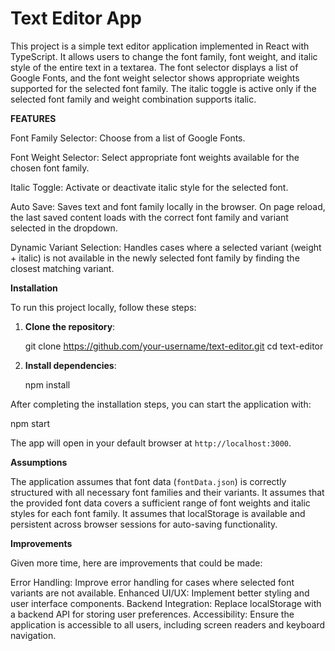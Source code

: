 # Text Editor App

This project is a simple text editor application implemented in React with TypeScript. It allows users to change the font family, font weight, and italic style of the entire text in a textarea. The font selector displays a list of Google Fonts, and the font weight selector shows appropriate weights supported for the selected font family. The italic toggle is active only if the selected font family and weight combination supports italic.

**FEATURES**

Font Family Selector: Choose from a list of Google Fonts.

Font Weight Selector: Select appropriate font weights available for the chosen font family.

Italic Toggle: Activate or deactivate italic style for the selected font.

Auto Save: Saves text and font family locally in the browser. On page reload, the last saved content loads with the correct font family and variant selected in the dropdown.

Dynamic Variant Selection: Handles cases where a selected variant (weight + italic) is not available in the newly selected font family by finding the closest matching variant.

 **Installation**

To run this project locally, follow these steps:

1. **Clone the repository**:

   git clone https://github.com/your-username/text-editor.git
   cd text-editor
   

2. **Install dependencies**:

    npm install
  

 

After completing the installation steps, you can start the application with:


   npm start


The app will open in your default browser at `http://localhost:3000`.

**Assumptions**

The application assumes that font data (`fontData.json`) is correctly structured with all necessary font families and their variants.
It assumes that the provided font data covers a sufficient range of font weights and italic styles for each font family.
It assumes that localStorage is available and persistent across browser sessions for auto-saving functionality.

 **Improvements**

Given more time, here are improvements that could be made:

Error Handling: Improve error handling for cases where selected font variants are not available.
Enhanced UI/UX: Implement better styling and user interface components.
Backend Integration: Replace localStorage with a backend API for storing user preferences.
Accessibility: Ensure the application is accessible to all users, including screen readers and keyboard navigation.



